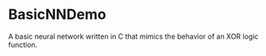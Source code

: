 # BasicNNDemo
A basic neural network written in C that mimics the behavior of an XOR logic function.
